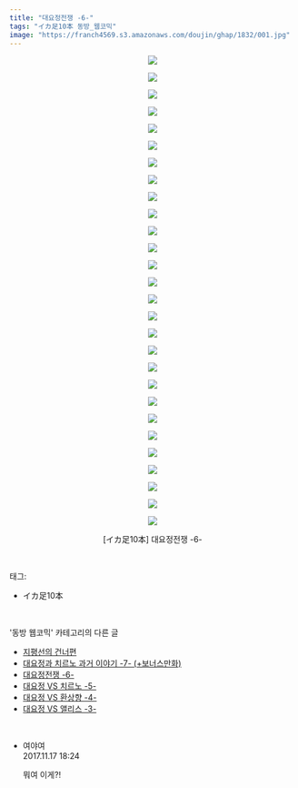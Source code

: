 ```yaml
---
title: "대요정전쟁 -6-"
tags: "イカ足10本 동방_웹코믹"
image: "https://franch4569.s3.amazonaws.com/doujin/ghap/1832/001.jpg"
---
```

<div class="article">
<p style="text-align: center; clear: none; float: none;"><img src="{{ site.imgserver2 }}/ghap/1832/001.jpg"/></p>
<p style="text-align: center; clear: none; float: none;"><img src="{{ site.imgserver2 }}/ghap/1832/002.jpg"/></p>
<p style="text-align: center; clear: none; float: none;"><img src="{{ site.imgserver2 }}/ghap/1832/003.jpg"/></p>
<p style="text-align: center; clear: none; float: none;"><img src="{{ site.imgserver2 }}/ghap/1832/004.jpg"/></p>
<p style="text-align: center; clear: none; float: none;"><img src="{{ site.imgserver2 }}/ghap/1832/005.jpg"/></p>
<p style="text-align: center; clear: none; float: none;"><img src="{{ site.imgserver2 }}/ghap/1832/006.jpg"/></p>
<p style="text-align: center; clear: none; float: none;"><img src="{{ site.imgserver2 }}/ghap/1832/007.jpg"/></p>
<p style="text-align: center; clear: none; float: none;"><img src="{{ site.imgserver2 }}/ghap/1832/008.jpg"/></p>
<p style="text-align: center; clear: none; float: none;"><img src="{{ site.imgserver2 }}/ghap/1832/009.jpg"/></p>
<p style="text-align: center; clear: none; float: none;"><img src="{{ site.imgserver2 }}/ghap/1832/010.jpg"/></p>
<p style="text-align: center; clear: none; float: none;"><img src="{{ site.imgserver2 }}/ghap/1832/011.jpg"/></p>
<p style="text-align: center; clear: none; float: none;"><img src="{{ site.imgserver2 }}/ghap/1832/012.jpg"/></p>
<p style="text-align: center; clear: none; float: none;"><img src="{{ site.imgserver2 }}/ghap/1832/013.jpg"/></p>
<p style="text-align: center; clear: none; float: none;"><img src="{{ site.imgserver2 }}/ghap/1832/014.jpg"/></p>
<p style="text-align: center; clear: none; float: none;"><img src="{{ site.imgserver2 }}/ghap/1832/015.jpg"/></p>
<p style="text-align: center; clear: none; float: none;"><img src="{{ site.imgserver2 }}/ghap/1832/016.jpg"/></p>
<p style="text-align: center; clear: none; float: none;"><img src="{{ site.imgserver2 }}/ghap/1832/017.jpg"/></p>
<p style="text-align: center; clear: none; float: none;"><img src="{{ site.imgserver2 }}/ghap/1832/018.jpg"/></p>
<p style="text-align: center; clear: none; float: none;"><img src="{{ site.imgserver2 }}/ghap/1832/019.jpg"/></p>
<p style="text-align: center; clear: none; float: none;"><img src="{{ site.imgserver2 }}/ghap/1832/020.jpg"/></p>
<p style="text-align: center; clear: none; float: none;"><img src="{{ site.imgserver2 }}/ghap/1832/021.jpg"/></p>
<p style="text-align: center; clear: none; float: none;"><img src="{{ site.imgserver2 }}/ghap/1832/022.jpg"/></p>
<p style="text-align: center; clear: none; float: none;"><img src="{{ site.imgserver2 }}/ghap/1832/023.jpg"/></p>
<p style="text-align: center; clear: none; float: none;"><img src="{{ site.imgserver2 }}/ghap/1832/024.jpg"/></p>
<p style="text-align: center; clear: none; float: none;"><img src="{{ site.imgserver2 }}/ghap/1832/025.jpg"/></p>
<p style="text-align: center; clear: none; float: none;"><img src="{{ site.imgserver2 }}/ghap/1832/026.jpg"/></p>
<p style="text-align: center; clear: none; float: none;"><img src="{{ site.imgserver2 }}/ghap/1832/027.jpg"/></p>
<p style="text-align: center; clear: none; float: none;"><img src="{{ site.imgserver2 }}/ghap/1832/028.jpg"/></p>
<p style="text-align: center; clear: none; float: none;">[イカ足10本] 대요정전쟁 -6-</p>
</div><br/>
<div class="tagTrail">
<p>태그: </p>
<ul>
<li>イカ足10本</li>
</ul>
</div><br/>
<div class="another">
<p>'동방 웹코믹' 카테고리의 다른 글</p>
<ul>
<li><a href="/ghap_1848">지평선의 건너편</a></li>
<li><a href="/ghap_1833">대요정과 치르노 과거 이야기 -7- (+보너스만화)</a></li>
<li><a href="/ghap_1832">대요정전쟁 -6-</a></li>
<li><a href="/ghap_1831">대요정 VS 치르노 -5-</a></li>
<li><a href="/ghap_1830">대요정 VS 환상향 -4-</a></li>
<li><a href="/ghap_1829">대요정 VS 앨리스 -3-</a></li>
</ul>
</div><br/>
<div class="cb_module cb_fluid">
<div class="cb_wrt cb_profile">
<div class="comment">
<ul>
<li class="cb_thumb_off" id="comment15131464">
<div class="cb_comment_area">
<div class="cb_info_area">
<div class="cb_section">
<span class="cb_nick_name">여야여</span>
</div>
<div class="cb_section">
<span class="cb_date">2017.11.17 18:24 </span>
</div>
</div>
<div class="cb_dsc_comment">
<p class="cb_dsc">
											뭐여 이게?!
										</p>
</div>
</div></li>
</ul>
</div>
</div><!-- commentList close -->
</div><br/>
